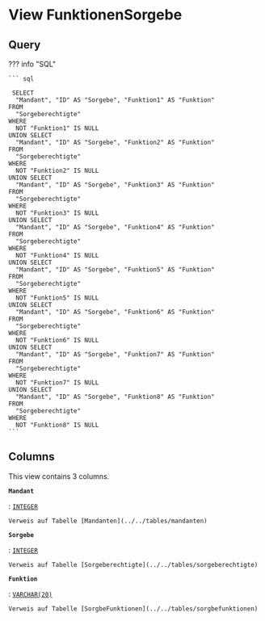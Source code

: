 # View **FunktionenSorgebe**

## Query

??? info "SQL"

    ``` sql
    
     SELECT
      "Mandant", "ID" AS "Sorgebe", "Funktion1" AS "Funktion"
    FROM
      "Sorgeberechtigte"
    WHERE
      NOT "Funktion1" IS NULL
    UNION SELECT
      "Mandant", "ID" AS "Sorgebe", "Funktion2" AS "Funktion"
    FROM
      "Sorgeberechtigte"
    WHERE
      NOT "Funktion2" IS NULL
    UNION SELECT
      "Mandant", "ID" AS "Sorgebe", "Funktion3" AS "Funktion"
    FROM
      "Sorgeberechtigte"
    WHERE
      NOT "Funktion3" IS NULL
    UNION SELECT
      "Mandant", "ID" AS "Sorgebe", "Funktion4" AS "Funktion"
    FROM
      "Sorgeberechtigte"
    WHERE
      NOT "Funktion4" IS NULL
    UNION SELECT
      "Mandant", "ID" AS "Sorgebe", "Funktion5" AS "Funktion"
    FROM
      "Sorgeberechtigte"
    WHERE
      NOT "Funktion5" IS NULL
    UNION SELECT
      "Mandant", "ID" AS "Sorgebe", "Funktion6" AS "Funktion"
    FROM
      "Sorgeberechtigte"
    WHERE
      NOT "Funktion6" IS NULL
    UNION SELECT
      "Mandant", "ID" AS "Sorgebe", "Funktion7" AS "Funktion"
    FROM
      "Sorgeberechtigte"
    WHERE
      NOT "Funktion7" IS NULL
    UNION SELECT
      "Mandant", "ID" AS "Sorgebe", "Funktion8" AS "Funktion"
    FROM
      "Sorgeberechtigte"
    WHERE
      NOT "Funktion8" IS NULL
    ```

## Columns

This view contains 3 columns.

**`Mandant`**

:   [`INTEGER`](https://firebirdsql.org/file/documentation/html/en/refdocs/fblangref40/firebird-40-language-reference.html#fblangref40-datatypes-inttypes)

    Verweis auf Tabelle [Mandanten](../../tables/mandanten)

**`Sorgebe`**

:   [`INTEGER`](https://firebirdsql.org/file/documentation/html/en/refdocs/fblangref40/firebird-40-language-reference.html#fblangref40-datatypes-inttypes)

    Verweis auf Tabelle [Sorgeberechtigte](../../tables/sorgeberechtigte)

**`Funktion`**

:   [`VARCHAR(20)`](https://firebirdsql.org/file/documentation/html/en/refdocs/fblangref40/firebird-40-language-reference.html#fblangref40-datatypes-chartypes)

    Verweis auf Tabelle [SorgbeFunktionen](../../tables/sorgbefunktionen)
